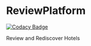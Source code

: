 # ReviewPlatform

[![Codacy Badge](https://api.codacy.com/project/badge/Grade/ab294e157e434b1a9fa611879044be26)](https://app.codacy.com/gh/BuildForSDGCohort2/ReviewPlatform?utm_source=github.com&utm_medium=referral&utm_content=BuildForSDGCohort2/ReviewPlatform&utm_campaign=Badge_Grade_Dashboard)

Review and Rediscover Hotels
